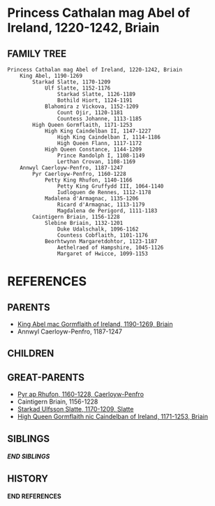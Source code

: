 # Princess Cathalan mag Abel of Ireland, 1220-1242, Briain

## FAMILY TREE
```
Princess Cathalan mag Abel of Ireland, 1220-1242, Briain
    King Abel, 1190-1269
        Starkad Slatte, 1170-1209
            Ulf Slatte, 1152-1176
                Starkad Slatte, 1126-1189
                Bothild Hiort, 1124-1191
            Blahomira z Vickova, 1152-1209
                Count Ojir, 1120-1181
                Countess Johanne, 1113-1185
        High Queen Gormflaith, 1171-1253
            High King Caindelban II, 1147-1227
                High King Caindelban I, 1114-1186
                High Queen Flann, 1117-1172
            High Queen Constance, 1144-1209
                Prince Randolph I, 1108-1149
                Lerthan Crovan, 1108-1169
    Annwyl Caerloyw-Penfro, 1187-1247
        Pyr Caerloyw-Penfro, 1160-1228
            Petty King Rhufon, 1140-1166
                Petty King Gruffydd III, 1064-1140
                Iudloguen de Rennes, 1112-1178
            Madalena d'Armagnac, 1135-1206
                Ricard d'Armagnac, 1113-1179
                Magdalena de Perigord, 1111-1183
        Caintigern Briain, 1156-1228
            Slebine Briain, 1132-1201
                Duke Udalschalk, 1096-1162
                Countess Cobflaith, 1101-1176
            Beorhtwynn Margaretdohtor, 1123-1187
                Aethelraed of Hampshire, 1045-1126
                Margaret of Hwicce, 1099-1153
```


# REFERENCES

## PARENTS 
* [King Abel mac Gormflaith of Ireland, 1190-1269, Briain](p/abel_mac_gormflaith_1190.md)
* Annwyl Caerloyw-Penfro, 1187-1247

## CHILDREN 


## GREAT-PARENTS 
* [Pyr ap Rhufon, 1160-1228, Caerloyw-Penfro](p/pyr_ap_rhufon_1160.md)
* Caintigern Briain, 1156-1228
* [Starkad Ulfsson Slatte, 1170-1209, Slatte](p/starkad_ulfsson_1170.md)
* [High Queen Gormflaith nic Caindelban of Ireland, 1171-1253, Briain](p/gormflaith_nic_caindelban_1171.md)

## SIBLINGS

##### END SIBLINGS  
## HISTORY

#### END REFERENCES
